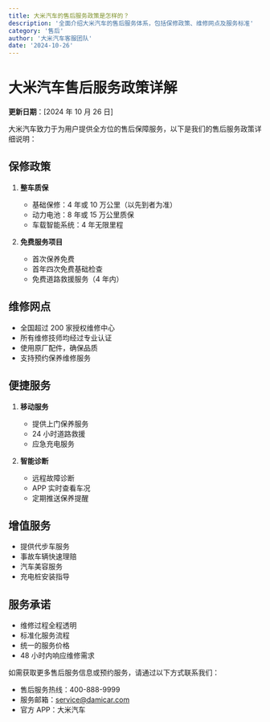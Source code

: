 ```yaml
---
title: 大米汽车的售后服务政策是怎样的？
description: '全面介绍大米汽车的售后服务体系，包括保修政策、维修网点及服务标准'
category: '售后'
author: '大米汽车客服团队'
date: '2024-10-26'
---
```


# 大米汽车售后服务政策详解

**更新日期**：[2024 年 10 月 26 日]

大米汽车致力于为用户提供全方位的售后保障服务，以下是我们的售后服务政策详细说明：

## 保修政策

1. **整车质保**

   - 基础保修：4 年或 10 万公里（以先到者为准）
   - 动力电池：8 年或 15 万公里质保
   - 车载智能系统：4 年无限里程

2. **免费服务项目**
   - 首次保养免费
   - 首年四次免费基础检查
   - 免费道路救援服务（4 年内）

## 维修网点

- 全国超过 200 家授权维修中心
- 所有维修技师均经过专业认证
- 使用原厂配件，确保品质
- 支持预约保养维修服务

## 便捷服务

1. **移动服务**

   - 提供上门保养服务
   - 24 小时道路救援
   - 应急充电服务

2. **智能诊断**
   - 远程故障诊断
   - APP 实时查看车况
   - 定期推送保养提醒

## 增值服务

- 提供代步车服务
- 事故车辆快速理赔
- 汽车美容服务
- 充电桩安装指导

## 服务承诺

- 维修过程全程透明
- 标准化服务流程
- 统一的服务价格
- 48 小时内响应维修需求

如需获取更多售后服务信息或预约服务，请通过以下方式联系我们：

- 售后服务热线：400-888-9999
- 服务邮箱：service@damicar.com
- 官方 APP：大米汽车
